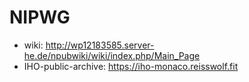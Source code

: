 # NIPWG
- wiki: http://wp12183585.server-he.de/npubwiki/wiki/index.php/Main_Page
- IHO-public-archive: https://iho-monaco.reisswolf.fit
